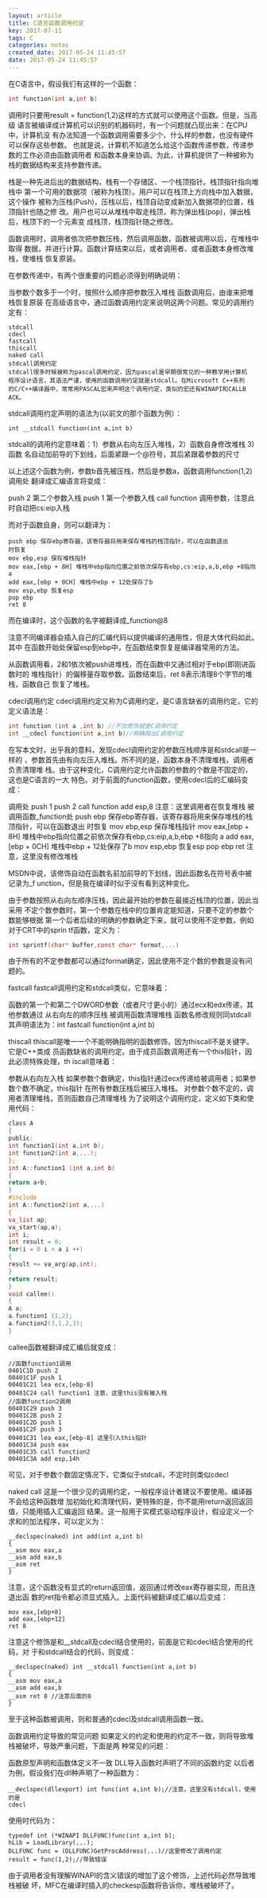 ```yaml
---
layout: article
title: C语言函数调用约定
key: 2017-07-11
tags: C
categories: notes
created_date: 2017-05-24 11:45:57
date: 2017-05-24 11:45:57
---
```


在C语言中，假设我们有这样的一个函数：

```c
int function(int a,int b)
```

调用时只要用result = function(1,2)这样的方式就可以使用这个函数。但是，当高级
语言被编译成计算机可以识别的机器码时，有一个问题就凸现出来：在CPU中，计算机没
有办法知道一个函数调用需要多少个、什么样的参数，也没有硬件可以保存这些参数。
也就是说，计算机不知道怎么给这个函数传递参数，传递参数的工作必须由函数调用者
和函数本身来协调。为此，计算机提供了一种被称为栈的数据结构来支持参数传递。

栈是一种先进后出的数据结构，栈有一个存储区、一个栈顶指针。栈顶指针指向堆栈中
第一个可用的数据项（被称为栈顶）。用户可以在栈顶上方向栈中加入数据，这个操作
被称为压栈(Push)，压栈以后，栈顶自动变成新加入数据项的位置，栈顶指针也随之修
改。用户也可以从堆栈中取走栈顶，称为弹出栈(pop)，弹出栈后，栈顶下的一个元素变
成栈顶，栈顶指针随之修改。

函数调用时，调用者依次把参数压栈，然后调用函数，函数被调用以后，在堆栈中取得
数据，并进行计算。函数计算结束以后，或者调用者、或者函数本身修改堆栈，使堆栈
恢复原装。

在参数传递中，有两个很重要的问题必须得到明确说明：

当参数个数多于一个时，按照什么顺序把参数压入堆栈
函数调用后，由谁来把堆栈恢复原装
在高级语言中，通过函数调用约定来说明这两个问题。常见的调用约定有：


```
stdcall
cdecl
fastcall
thiscall
naked call
stdcall调用约定
stdcall很多时候被称为pascal调用约定，因为pascal是早期很常见的一种教学用计算机
程序设计语言，其语法严谨，使用的函数调用约定就是stdcall。在Microsoft C++系列
的C/C++编译器中，常常用PASCAL宏来声明这个调用约定，类似的宏还有WINAPI和CALLB
ACK。
```

stdcall调用约定声明的语法为(以前文的那个函数为例）：

```
int __stdcall function(int a,int b)
```

stdcall的调用约定意味着：1）参数从右向左压入堆栈，2）函数自身修改堆栈 3)函数
名自动加前导的下划线，后面紧跟一个@符号，其后紧跟着参数的尺寸

以上述这个函数为例，参数b首先被压栈，然后是参数a，函数调用function(1,2)调用处
翻译成汇编语言将变成：


push 2 第二个参数入栈
push 1 第一个参数入栈
call function 调用参数，注意此时自动把cs:eip入栈


而对于函数自身，则可以翻译为：

```
push ebp 保存ebp寄存器，该寄存器将用来保存堆栈的栈顶指针，可以在函数退出
时恢复
mov ebp,esp 保存堆栈指针
mov eax,[ebp + 8H] 堆栈中ebp指向位置之前依次保存有ebp,cs:eip,a,b,ebp +8指向
a
add eax,[ebp + 0CH] 堆栈中ebp + 12处保存了b
mov esp,ebp 恢复esp
pop ebp
ret 8
```

而在编译时，这个函数的名字被翻译成_function@8

注意不同编译器会插入自己的汇编代码以提供编译的通用性，但是大体代码如此。其中
在函数开始处保留esp到ebp中，在函数结束恢复是编译器常用的方法。

从函数调用看，2和1依次被push进堆栈，而在函数中又通过相对于ebp(即刚进函数时的
堆栈指针）的偏移量存取参数。函数结束后，ret 8表示清理8个字节的堆栈，函数自己
恢复了堆栈。

cdecl调用约定
cdecl调用约定又称为C调用约定，是C语言缺省的调用约定，它的定义语法是：

```c
int function (int a ,int b) //不加修饰就是C调用约定
int __cdecl function(int a,int b)//明确指出C调用约定
```

在写本文时，出乎我的意料，发现cdecl调用约定的参数压栈顺序是和stdcall是一样的
，参数首先由有向左压入堆栈。所不同的是，函数本身不清理堆栈，调用者负责清理堆
栈。由于这种变化，C调用约定允许函数的参数的个数是不固定的，这也是C语言的一大
特色。对于前面的function函数，使用cdecl后的汇编码变成：


调用处
push 1
push 2
call function
add esp,8 注意：这里调用者在恢复堆栈
被调用函数_function处
push ebp 保存ebp寄存器，该寄存器将用来保存堆栈的栈顶指针，可以在函数退出
时恢复
mov ebp,esp 保存堆栈指针
mov eax,[ebp + 8H] 堆栈中ebp指向位置之前依次保存有ebp,cs:eip,a,b,ebp +8指向
a
add eax,[ebp + 0CH] 堆栈中ebp + 12处保存了b
mov esp,ebp 恢复esp
pop ebp
ret 注意，这里没有修改堆栈


MSDN中说，该修饰自动在函数名前加前导的下划线，因此函数名在符号表中被记录为_f
unction，但是我在编译时似乎没有看到这种变化。

由于参数按照从右向左顺序压栈，因此最开始的参数在最接近栈顶的位置，因此当采用
不定个数参数时，第一个参数在栈中的位置肯定能知道，只要不定的参数个数能够根据
第一个后者后续的明确的参数确定下来，就可以使用不定参数，例如对于CRT中的sprin
tf函数，定义为：

```c
int sprintf(char* buffer,const char* format,...)
```

由于所有的不定参数都可以通过format确定，因此使用不定个数的参数是没有问题的。

fastcall
fastcall调用约定和stdcall类似，它意味着：

函数的第一个和第二个DWORD参数（或者尺寸更小的）通过ecx和edx传递，其他参数通过
从右向左的顺序压栈
被调用函数清理堆栈
函数名修改规则同stdcall
其声明语法为：int fastcall function(int a,int b)

thiscall
thiscall是唯一一个不能明确指明的函数修饰，因为thiscall不是关键字。它是C++类成
员函数缺省的调用约定。由于成员函数调用还有一个this指针，因此必须特殊处理，th
iscall意味着：

参数从右向左入栈
如果参数个数确定，this指针通过ecx传递给被调用者；如果参数个数不确定，this指针
在所有参数压栈后被压入堆栈。
对参数个数不定的，调用者清理堆栈，否则函数自己清理堆栈
为了说明这个调用约定，定义如下类和使用代码：

```c
class A
{
public:
int function1(int a,int b);
int function2(int a,...);
};
int A::function1 (int a,int b)
{
return a+b;
}
#include
int A::function2(int a,...)
{
va_list ap;
va_start(ap,a);
int i;
int result = 0;
for(i = 0 i < a i ++)
{
result += va_arg(ap,int);
}
return result;
}
void callee()
{
A a;
a.function1 (1,2);
a.function2(3,1,2,3);
}
```

callee函数被翻译成汇编后就变成：

```
//函数function1调用
0401C1D push 2
00401C1F push 1
00401C21 lea ecx,[ebp-8]
00401C24 call function1 注意，这里this没有被入栈
//函数function2调用
00401C29 push 3
00401C2B push 2
00401C2D push 1
00401C2F push 3
00401C31 lea eax,[ebp-8] 这里引入this指针
00401C34 push eax
00401C35 call function2
00401C3A add esp,14h
```

可见，对于参数个数固定情况下，它类似于stdcall，不定时则类似cdecl

naked call
这是一个很少见的调用约定，一般程序设计者建议不要使用。编译器不会给这种函数增
加初始化和清理代码，更特殊的是，你不能用return返回返回值，只能用插入汇编返回
结果。这一般用于实模式驱动程序设计，假设定义一个求和的加法程序，可以定义为：

```
__declspec(naked) int add(int a,int b)
{
__asm mov eax,a
__asm add eax,b
__asm ret
}
```
注意，这个函数没有显式的return返回值，返回通过修改eax寄存器实现，而且连退出函
数的ret指令都必须显式插入。上面代码被翻译成汇编以后变成：

```
mov eax,[ebp+8]
add eax,[ebp+12]
ret 8
```

注意这个修饰是和__stdcall及cdecl结合使用的，前面是它和cdecl结合使用的代码，对
于和stdcall结合的代码，则变成：
```
__declspec(naked) int __stdcall function(int a,int b)
{
__asm mov eax,a
__asm add eax,b
__asm ret 8 //注意后面的8
}
```
至于这种函数被调用，则和普通的cdecl及stdcall调用函数一致。

函数调用约定导致的常见问题
如果定义的约定和使用的约定不一致，则将导致堆栈被破坏，导致严重问题，下面是两
种常见的问题：

函数原型声明和函数体定义不一致
DLL导入函数时声明了不同的函数约定
以后者为例，假设我们在dll种声明了一种函数为：
```
__declspec(dllexport) int func(int a,int b);//注意，这里没有stdcall，使用的是
cdecl
```
使用时代码为：
```
typedef int (*WINAPI DLLFUNC)func(int a,int b);
hLib = LoadLibrary(...);
DLLFUNC func = (DLLFUNC)GetProcAddress(...)//这里修改了调用约定
result = func(1,2);//导致错误
```
由于调用者没有理解WINAPI的含义错误的增加了这个修饰，上述代码必然导致堆栈被破
坏，MFC在编译时插入的checkesp函数将告诉你，堆栈被破坏了。
